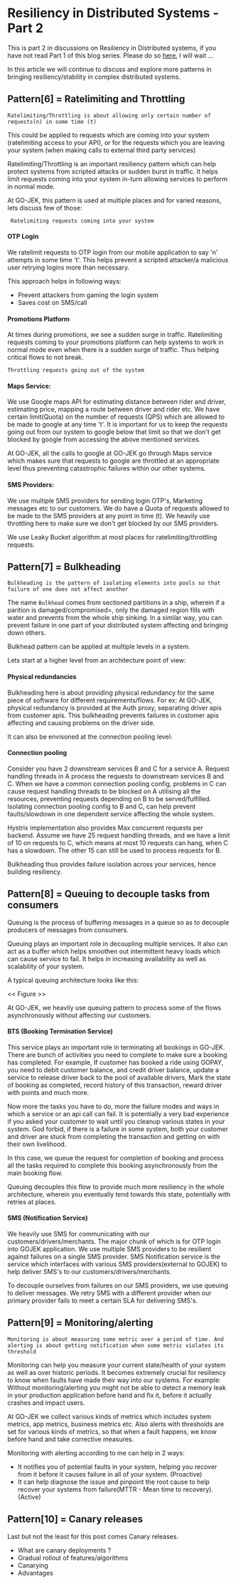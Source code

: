 # Resiliency in Distributed Systems - Part 2

This is part 2 in discussions on Resiliency in Distributed systems, if you have not read Part 1 of this blog series. 
Please do so [here](), I will wait ...

In this article we will continue to discuss and explore more patterns in bringing resiliency/stability in complex distributed systems.

## Pattern[6] = Ratelimiting and Throttling

```Ratelimiting/Throttling is about allowing only certain number of requests(n) in some time (t)```

This could be applied to requests which are coming into your system (ratelimiting access to your API),
or for the requests which you are leaving your system (when making calls to external third party services)

Ratelimiting/Throttling is an important resiliency pattern which can help protect systems from scripted attacks or sudden burst in traffic. 
It helps limit requests coming into your system in-turn allowing services to perform in normal mode.

At GO-JEK, this pattern is used at multiple places and for varied reasons, lets discuss few of those:

``` Ratelimiting requests coming into your system```

#### OTP Login
We ratelimit requests to OTP login from our mobile application to say 'n' attempts in some time 't'. 
This helps prevent a scripted attacker/a malicious user retrying logins more than necessary.

This approach helps in following ways:
- Prevent attackers from gaming the login system
- Saves cost on SMS/call

#### Promotions Platform
At times during promotions, we see a sudden surge in traffic. Ratelimiting requests coming to your promotions platform can help systems to work in normal mode even when there is a sudden surge of traffic.
Thus helping critical flows to not break.

```Throttling requests going out of the system```

#### Maps Service:
We use Google maps API for estimating distance between rider and driver, estimating price, mapping a route between driver and rider etc. 
We have certain limit(Quota) on the number of requests (QPS) which are allowed to be made to google at any time 't'. It is important for 
us to keep the requests going out from our system to google below that limit so that we don't get blocked by google from accessing the above mentioned services.

At GO-JEK, all the calls to google at GO-JEK go through Maps service which makes sure that requests to google are throttled at an appropriate level thus preventing catastrophic failures within our other systems.

#### SMS Providers:
We use multiple SMS providers for sending login OTP's, Marketing messages etc to our customers. We do have a Quota of requests allowed to be made to the SMS providers at any point in time (t). We heavily use throttling here to 
make sure we don't get blocked by our SMS providers.

We use Leaky Bucket algorithm at most places for ratelimiting/throttling requests.

## Pattern[7] = Bulkheading

```Bulkheading is the pattern of isolating elements into pools so that failure of one does not affect another```

The name `Bulkhead` comes from sectioned partitions in a ship, wherein if a parition is damaged/compromised=, only the damaged region fills with water and prevents from the whole ship sinking.
In a similar way, you can prevent failure in one part of your distributed system affecting and bringing down others.

Bulkhead pattern can be applied at multiple levels in a system.

Lets start at a higher level from an architecture point of view:

#### Physical redundancies

Bulkheading here is about providing physical redundancy for the same piece of software for different requirements/flows.
For ex: At GO-JEK, physical redundancy is provided at the Auth proxy, separating driver apis from customer apis. 
This bulkheading prevents failures in customer apis affecting and causing problems on the driver side.

It can also be envisoned at the connection pooling level:

#### Connection pooling

Consider you have 2 downstream services B and C for a service A. Request handling threads in A process the requests to downstream services B and C.
When we have a common connection pooling config, problems in C can cause request handling threads to be blocked on A utilising all the resources, preventing requests depending on B to be served/fulfilled.
Isolating connection pooling config to B and C, can help prevent faults/slowdown in one dependent service affecting the whole system.

Hystrix implementation also provides Max concurrent requests per backend. Assume we have 25 request handling threads, and we have a limit of 10 on requests to C, which means at most 10 requests can hang,
when C has a slowdown. The other 15 can still be used to process requests for B.

Bulkheading thus provides failure isolation across your services, hence building resiliency.

## Pattern[8] = Queuing to decouple tasks from consumers

Queuing is the process of buffering messages in a queue so as to decouple producers of messages from consumers.

Queuing plays an important role in decoupling multiple services. It also can act as a buffer which helps smoothen out intermittent heavy loads which can cause service to fail.
It helps in increasing availability as well as scalability of your system.

A typical queuing architecture looks like this:

<< Figure >>

At GO-JEK, we heavily use queuing pattern to process some of the flows asynchronously without affecting our customers.

#### BTS (Booking Termination Service)

This service plays an important role in terminating all bookings in GO-JEK. There are bunch of activities you need to complete to make sure a booking has completed.
For example, If customer has booked a ride using GOPAY, you need to debit customer balance, and credit driver balance, update a service to release driver back to the pool of available drivers,
Mark the state of booking as completed, record history of this transaction, reward driver with points and much more.

Now more the tasks you have to do, more the failure modes and ways in which a service or an api call can fail. It is potentially a very bad experience if you asked your customer to wait until you cleanup
various states in your system. God forbid, if there is a failure in some system, both your customer and driver are stuck from completing the transaction and getting on with their own livelihood.

In this case, we queue the request for completion of booking and process all the tasks required to complete this booking asynchronously from the main booking flow.

Queuing decouples this flow to provide much more resiliency in the whole architecture, wherein you eventually tend towards this state, potentially with retries at places.

#### SMS (Notification Service)

We heavily use SMS for communicating with our customers/drivers/merchants. The major chunk of which is for OTP login into GOJEK application. We use multiple SMS providers to be resilient against failures on a single SMS provider.
SMS Notification service is the service which interfaces with various SMS providers(external to GOJEK) to help deliver SMS's to our customers/drivers/merchants.

To decouple ourselves from failures on our SMS providers, we use queuing to deliver messages. We retry SMS with a different provider when our primary provider fails to meet a certain SLA for delivering SMS's.

## Pattern[9] = Monitoring/alerting

```Monitoring is about measuring some metric over a period of time. And alerting is about getting notification when some metric violates its threshold```

Monitoring can help you measure your current state/health of your system as well as over historic periods. It becomes extremely crucial for resiliency to know when faults have made their way into our systems.
For example: Without monitoring/alerting you might not be able to detect a memory leak in your production application before hand and fix it, before it actually crashes and impact users.

At GO-JEK we collect various kinds of metrics which includes system metrics, app metrics, business metrics etc. Also alerts with thresholds are set for various kinds of metrics, so that when a fault happens, we know
before hand and take corrective measures.

Monitoring with alerting according to me can help in 2 ways:

- It notifies you of potential faults in your system, helping you recover from it before it causes failure in all of your system. (Proactive)
- It can help diagnose the issue and pinpoint the root cause to help recover your systems from failure(MTTR - Mean time to recovery). (Active)

## Pattern[10] = Canary releases

Last but not the least for this post comes Canary releases.


- What are canary deployments ?
- Gradual rollout of features/algorithms
- Canarying
- Advantages
